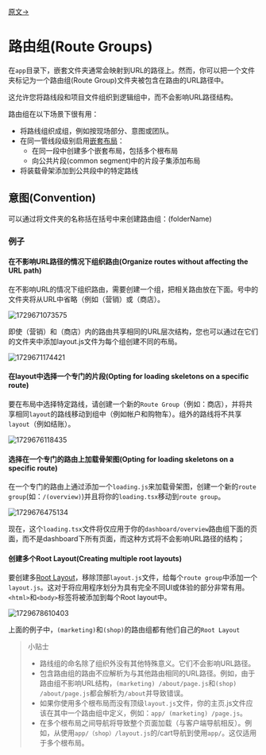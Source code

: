[原文->](https://nextjs.org/docs/app/building-your-application/routing/route-groups)

# 路由组(Route Groups)

在`app`目录下，嵌套文件夹通常会映射到URL的路径上。然而，你可以把一个文件夹标记为一个路由组(Route Group)文件夹被包含在路由的URL路径中。

这允许您将路线段和项目文件组织到逻辑组中，而不会影响URL路径结构。

路由组在以下场景下很有用：

- 将路线组织成组，例如按现场部分、意图或团队。
- 在同一管线段级别启用[嵌套布局](./2_Pages_and_Layout.md)：
  - 在同一段中创建多个嵌套布局，包括多个根布局
  - 向公共片段(common segment)中的片段子集添加布局
- 将装载骨架添加到公共段中的特定路线

## 意图(Convention)

可以通过将文件夹的名称括在括号中来创建路由组：(folderName)

### 例子

#### 在不影响URL路径的情况下组织路由(Organize routes without affecting the URL path)

在不影响URL的情况下组织路由，需要创建一个组，把相关路由放在下面。号中的文件夹将从URL中省略（例如（营销）或（商店）。

![1729671073575](images/7_Route_Groups/1729671073575.png)

即使（营销）和（商店）内的路由共享相同的URL层次结构，您也可以通过在它们的文件夹中添加layout.js文件为每个组创建不同的布局。

![1729671174421](images/7_Route_Groups/1729671174421.png)

#### 在layout中选择一个专门的片段(Opting for loading skeletons on a specific route)

要在布局中选择特定路线，请创建一个新的`Route Group`（例如：商店），并将共享相同`layout`的路线移动到组中（例如帐户和购物车）。组外的路线将不共享`layout`（例如结账）。

![1729676118435](images/7_Route_Groups/1729676118435.png)

#### 选择在一个专门的路由上加载骨架图(Opting for loading skeletons on a specific route)

在一个专门的路由上通过添加一个`loading.js`来加载骨架图，创建一个新的`route group`(如：`/(overview)`)并且将你的`loading.tsx`移动到`route group`。

![1729676475134](images/7_Route_Groups/1729676475134.png)

现在，这个`loading.tsx`文件将仅应用于你的`dashboard/overview`路由组下面的页面，而不是dashboard下所有页面，而这种方式将不会影响URL路径的结构；

#### 创建多个Root Layout(Creating multiple root layouts)

要创建多[Root Layout](./1_Defining_Routes.md#跟路由required-root-layout)，移除顶部`layout.js`文件，给每个`route group`中添加一个`layout.js`。这对于将应用程序划分为具有完全不同UI或体验的部分非常有用。`<html>`和`<body>`标签将被添加到每个Root layout中。

![1729678610403](images/7_Route_Groups/1729678610403.png)

上面的例子中，`(marketing)`和`(shop)`的路由组都有他们自己的`Root Layout`

> 小贴士
>
> - 路线组的命名除了组织外没有其他特殊意义。它们不会影响URL路径。
> - 包含路由组的路由不应解析为与其他路由相同的URL路径。例如，由于路由组不影响URL结构，`(marketing) /about/page.js`和`(shop) /about/page.js`都会解析为`/about`并导致错误。
> - 如果你使用多个根布局而没有顶级`layout.js`文件，你的主页.js文件应该在其中一个路由组中定义，例如：`app/ (marketing) /page.js`。
> - 在多个根布局之间导航将导致整个页面加载（与客户端导航相反）。例如，从使用`app/（shop）/layout.js`的/cart导航到使用`app/`。这仅适用于多个根布局。
